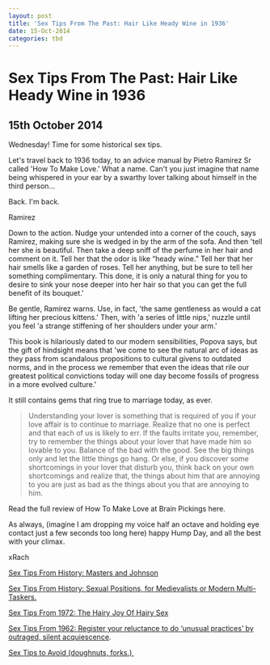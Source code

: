 ```yaml
---
layout: post
title: 'Sex Tips From The Past: Hair Like Heady Wine in 1936'
date: 15-Oct-2014
categories: tbd
---
```


# Sex Tips From The Past: Hair Like Heady Wine in 1936

## 15th October 2014

Wednesday! Time for some historical sex tips.

Let's travel back to 1936 today,   to an advice manual by Pietro Ramirez Sr called 'How To Make Love.' What a name. Can't you just imagine that name being whispered in your ear by a swarthy lover talking about himself in the third person...

Back. I'm back.

Ramirez

Down to the action. Nudge your untended into a corner of the couch,   says Ramirez,   making sure she is wedged in by the arm of the sofa. And then 'tell her she is beautiful. Then take a deep sniff of the perfume in her hair and comment on it. Tell her that the odor is like “heady wine.” Tell her that her hair smells like a garden of roses. Tell her anything, but be sure to tell her something complimentary. This done, it is only a natural thing for you to desire to sink your nose deeper into her hair so that you can get the full benefit of its bouquet.'

Be gentle, Ramirez warns. Use, in fact, 'the same gentleness as would a cat lifting her precious kittens.' Then, with 'a series of little nips,' nuzzle until you feel 'a strange stiffening of her shoulders under your arm.'

This book is hilariously dated to our modern sensibilities, Popova says, but the gift of hindsight means that 'we come to see the natural arc of ideas as they pass from scandalous propositions to cultural givens to outdated norms, and in the process we remember that even the ideas that rile our greatest political convictions today will one day become fossils of progress in a more evolved culture.'

It still contains gems that ring true to marriage today, as ever.

<blockquote>Understanding your lover is something that is required of you if your love affair is to continue to marriage. Realize that no one is perfect and that each of us is likely to err. If the faults irritate you, remember, try to remember the things about your lover that have made him so lovable to you. Balance of the bad with the good. See the big things only and let the little things go hang. Or else, if you discover some shortcomings in your lover that disturb you, think back on your own shortcomings and realize that, the things about him that are annoying to you are just as bad as the things about you that are annoying to him.</blockquote>

Read the full review of How To Make Love at Brain Pickings here.

As always, (imagine I am dropping my voice half an octave and holding eye contact just a few seconds too long here) happy Hump Day, and all the best with your climax.



xRach

 

<a href="http://mogantosh.com/sex-tips-from-history-masters-and-johnson/">Sex Tips From History: Masters and Johnson</a>

<a href="http://mogantosh.com/sex-tips-from-the-past-sexual-positions-for-mediaevalists-or-modern-multi-taskers/">Sex Tips From History: Sexual Positions, for Medievalists or Modern Multi-Taskers.</a>

<a href="http://mogantosh.com/sex-tips-from-history-the-hairy-joy-of-hairy-sex-1972/">Sex Tips From 1972: The Hairy Joy Of Hairy Sex</a>

<a href="http://mogantosh.com/sex-tips-from-history-1962/">Sex Tips From 1962: Register your reluctance to do ‘unusual practices’ by outraged, silent acquiescence</a>.

<a href="http://mogantosh.com/its-saturday-night-folks-sex-tips-to-avoid/">Sex Tips to Avoid (doughnuts, forks.) </a>

